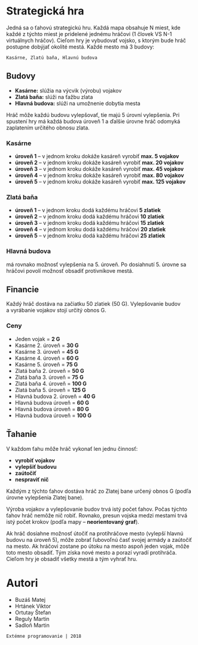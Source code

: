 # Strategická hra

Jedná sa o ťahovú strategickú hru. Každá mapa obsahuje N miest, kde každé z týchto miest je pridelené jednému hráčovi (1 človek VS N-1 virtuálnych hráčov). Cieľom hry je vybudovať vojsko, s ktorým bude hráč postupne dobýjať okolité mestá. Každé mesto má 3 budovy:

```
Kasárne, Zlatú baňa, Hlavnú budova
```

## Budovy

* **Kasárne:** slúžia na výcvik (výrobu) vojakov
* **Zlatá baňa:** slúži na ťažbu zlata
* **Hlavná budova:** slúži na umožnenie dobytia mesta

Hráč môže každú budovu vylepšovať, tie majú 5 úrovní vylepšenia. Pri spustení hry má každá budova úroveň 1 a ďalšie úrovne hráč odomyká zaplatením určitého obnosu zlata.

### Kasárne
* **úroveň 1** – v jednom kroku dokáže kasáreň vyrobiť **max. 5 vojakov**
* **úroveň 2** – v jednom kroku dokáže kasáreň vyrobiť **max. 20 vojakov**
* **úroveň 3** – v jednom kroku dokáže kasáreň vyrobiť **max. 45 vojakov**
* **úroveň 4** – v jednom kroku dokáže kasáreň vyrobiť **max. 80 vojakov**
* **úroveň 5** – v jednom kroku dokáže kasáreň vyrobiť **max. 125 vojakov**

### Zlatá baňa
* **úroveň 1** – v jednom kroku dodá každému hráčovi **5 zlatiek**
* **úroveň 2** – v jednom kroku dodá každému hráčovi **10 zlatiek**
* **úroveň 3** – v jednom kroku dodá každému hráčovi **15 zlatiek**
* **úroveň 4** – v jednom kroku dodá každému hráčovi **20 zlatiek**
* **úroveň 5** – v jednom kroku dodá každému hráčovi **25 zlatiek**

### Hlavná budova

má rovnako možnosť vylepšenia na 5. úroveň. Po dosiahnutí 5. úrovne sa hráčovi povolí možnosť obsadiť protivníkove mestá.

## Financie

Každý hráč dostáva na začiatku 50 zlatiek (50 G). Vylepšovanie budov a vyrábanie vojakov stojí určitý obnos G.

### Ceny

* Jeden vojak = **2 G**
* Kasárne 2. úroveň = **30 G**
* Kasárne 3. úroveň = **45 G**
* Kasárne 4. úroveň = **60 G**
* Kasárne 5. úroveň = **75 G**
* Zlatá baňa 2. úroveň = **50 G**
* Zlatá baňa 3. úroveň = **75 G**
* Zlatá baňa 4. úroveň = **100 G**
* Zlatá baňa 5. úroveň = **125 G**
* Hlavná budova 2. úroveň = **40 G**
* Hlavná budova úroveň = **60 G**
* Hlavná budova úroveň = **80 G**
* Hlavná budova úroveň = **100 G**

## Ťahanie

V každom ťahu môže hráč vykonať len jednu činnosť: 
* **vyrobiť vojakov**
* **vylepšiť budovu**
* **zaútočiť**
* **nespraviť nič**

Každým z týchto ťahov dostáva hráč zo Zlatej bane určený obnos G (podľa úrovne vylepšenia Zlatej bane).

Výroba vojakov a vylepšovanie budov trvá istý počet ťahov. Počas týchto ťahov hráč nemôže nič robiť. Rovnako, presun vojska medzi mestami trvá istý počet krokov (podľa mapy – **neorientovaný graf**).

Ak hráč dosiahne možnosť útočiť na protihráčove mesto (vylepší hlavnú budovu na úroveň 5), môže zobrať ľubovoľnú časť svojej armády a zaútočiť na mesto. Ak hráčovi zostane po útoku na mesto aspoň jeden vojak, môže toto mesto obsadiť. Tým získa nové mesto a porazí vyradí protihráča. Cieľom hry je obsadiť všetky mestá a tým vyhrať hru. 


# Autori
* Buzáš Matej
* Hrtánek Viktor
* Ortutay Štefan
* Reguly Martin
* Sadloň Martin

```
Extémne programovanie | 2018
```